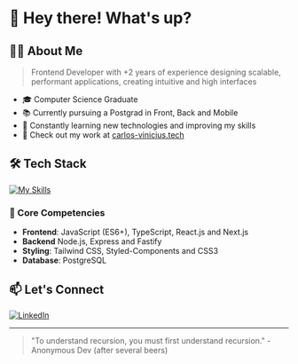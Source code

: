 


# 👋 Hey there! What's up?  

## 👨‍💻 About Me
> Frontend Developer with +2 years of experience designing scalable, performant applications, creating intuitive and high interfaces

- 🎓 Computer Science Graduate
- 📚 Currently pursuing a Postgrad in Front, Back and Mobile
- 🚀 Constantly learning new technologies and improving my skills
- 💼 Check out my work at [carlos-vinicius.tech](https://carlos-vinicius.tech)

## 🛠️ Tech Stack

[![My Skills](https://skillicons.dev/icons?i=html,css,js,ts,react,vite,nextjs,tailwind,nodejs,docker,postgresql,figma&perline=6)](https://skillicons.dev)

###  🎯 Core Competencies
- **Frontend**: JavaScript (ES6+), TypeScript, React.js and Next.js
- **Backend** Node.js, Express and Fastify
- **Styling**: Tailwind CSS, Styled-Components and CSS3
- **Database**: PostgreSQL

## 📫 Let's Connect
[![LinkedIn](https://img.shields.io/badge/LinkedIn-0077B5?style=for-the-badge&logo=linkedin&logoColor=white)](https://linkedin.com/in/carlos-vinicius-dev)

---

> "To understand recursion, you must first understand recursion." - Anonymous Dev (after several beers)
